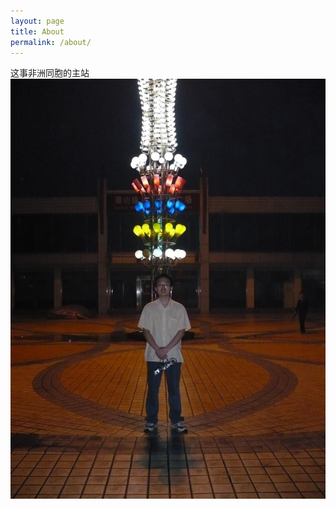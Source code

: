 ```yaml
---
layout: page
title: About
permalink: /about/
---
```


这事非洲同胞的主站
![非洲人][africanbrother]

[africanbrother]: /images/taishan.jpg